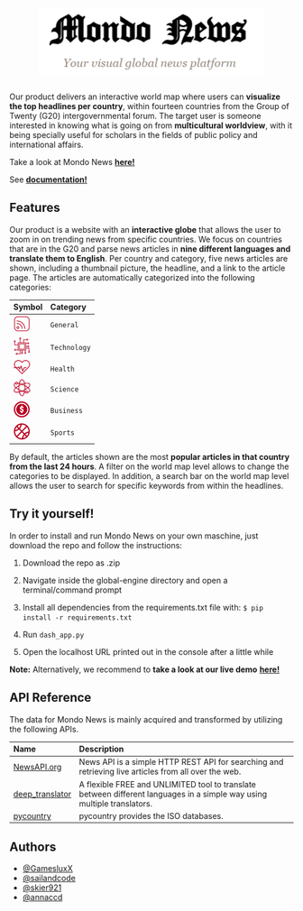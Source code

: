 <H1 align="center">
    <img href="https://mondo-news.herokuapp.com/" src="https://github.com/Mondo-News/global-engine/blob/065deb89e18a021c6d171173a10e643657f7c806/assets/mondo-news_header.PNG?raw=true" width="400px">
</H1>
    
Our product delivers an interactive world map where users can **visualize the top headlines per country**, within fourteen countries from the Group of Twenty (G20) intergovernmental forum. The target user is someone interested in knowing what is going on from **multicultural worldview**, with it being specially useful for scholars in the fields of public policy and international affairs.

Take a look at Mondo News <a href="https://mondo-news.herokuapp.com/">**here!**</a>

See <a href="https://mondo-news.readthedocs.io/en/latest/">**documentation!**</a>

## Features

Our product is a website with an **interactive globe** that allows the user to zoom in on trending news from specific countries. 
We focus on countries that are in the G20 and parse news articles in **nine different languages and translate them to English**.
Per country and category, five news articles are shown, including a thumbnail picture, the headline, and a link to the article page.
The articles are automatically categorized into the following categories:

| Symbol    | Category | 
| :-------- | :------- |
| <img src="https://github.com/Mondo-News/global-engine/blob/main/data/pictures/general.png?raw=true" width="30px"> | `General` |
| <img src="https://github.com/Mondo-News/global-engine/blob/main/data/pictures/technology.png?raw=true" width="30px"> | `Technology` |
| <img src="https://github.com/Mondo-News/global-engine/blob/main/data/pictures/health.png?raw=true" width="30px"> | `Health` |
| <img src="https://github.com/Mondo-News/global-engine/blob/main/data/pictures/science.png?raw=true" width="30px"> | `Science` |
| <img src="https://github.com/Mondo-News/global-engine/blob/main/data/pictures/business.png?raw=true" width="30px"> | `Business` |
| <img src="https://github.com/Mondo-News/global-engine/blob/main/data/pictures/sports.png?raw=true" width="30px"> | `Sports` |

By default, the articles shown are the most **popular articles in that country from the last 24 hours**.
A filter on the world map level allows to change the categories to be displayed.
In addition, a search bar on the world map level allows the user to search for specific keywords from within the headlines.

## Try it yourself!
In order to install and run Mondo News on your own maschine, just download the repo and follow the instructions:
1. Download the repo as .zip
2. Navigate inside the global-engine directory and open a terminal/command prompt
3. Install all dependencies from the requirements.txt file with:
    `$ pip install -r requirements.txt`

4. Run `dash_app.py`
5. Open the localhost URL printed out in the console after a little while

**Note:** Alternatively, we recommend to **take a look at our live demo** <a href="https://mondo-news.herokuapp.com/">**here!**</a>


  
## API Reference

The data for Mondo News is mainly acquired and transformed by utilizing the following APIs.

| Name     | Description                |
| :------- | :------------------------- |
| <a href="https://newsapi.org/">NewsAPI.org</a> | News API is a simple HTTP REST API for searching and retrieving live articles from all over the web. |
| <a href="https://deep-translator.readthedocs.io/en/latest/#">deep_translator</a> | A flexible FREE and UNLIMITED tool to translate between different languages in a simple way using multiple translators. |
| <a href="https://pypi.org/project/pycountry/">pycountry</a> | pycountry provides the ISO databases. |

  
## Authors

- [@GamesluxX](https://www.github.com/@GamesluxX)
- [@sailandcode](https://www.github.com/sailandcode)
- [@skier921](https://www.github.com/skier921)
- [@annaccd](https://www.github.com/@annaccd)

  

